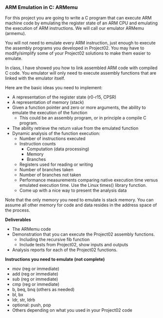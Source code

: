 ### ARM Emulation in C: ARMemu

For this project you are going to write a C program that can execute ARM machine code by emulating the register state of an ARM CPU and emulating the execution of ARM instructions. We will call our emulator ARMemu (armemu).

You will not need to emulate every ARM instruction, just enough to execute the assembly programs you developed in Project02. You may have to modify/simplify some of your Project02 solutions to make them easier to emulate.

In class, I have showed you how to link assembled ARM code with compiled C code. You emulator will only need to execute assembly functions that are linked with the emulator itself.

Here are the basic ideas you need to implement:
 - A representation of the register state (r0-r15, CPSR)
 - A representation of memory (stack)
 - Given a function pointer and zero or more arguments, the ability to emulate the execution of the function
     - This could be an assembly program, or in principle a compile C program.
 - The ability retrieve the return value from the emulated function
 - Dynamic analysis of the function execution:
    - Number of instructions executed
    - Instruction counts
       - Computation (data processing)
       - Memory
       - Branches
    - Registers used for reading or writing
    - Number of branches taken
    - Number of branches not taken
    - Performance measurements comparing native execution time versus emulated execution time. Use the Linux times() library function.
    - Come up with a nice way to present the analysis data

Note that the only memory you need to emulate is stack memory. You can assume all other memory for code and data resides in the address space of the process.

**Deliverables**
 - The ARMemu code
 - Demonstration that you can execute the Project02 assembly functions. 
    - Including the recursive fib function
    - Include tests from Project02, show inputs and outputs
 - Analysis reports for each of the Project02 functions.

**Instructions you need to emulate (not complete)** 
- mov (reg or immediate)
- add (reg or immediate)
- sub (reg or immediate)
- cmp (reg or immediate)
- b, beq, bnq (others as needed)
- bl, bx
- ldr, str, ldrb
- optional: push, pop
- Others depending on what you used in your Project02 code
